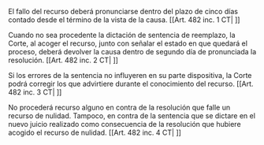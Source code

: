 El fallo del recurso deberá pronunciarse dentro del plazo de cinco días contado desde el término de la vista de la causa. [[Art. 482 inc. 1 CT| ]]

Cuando no sea procedente la dictación de sentencia de reemplazo, la Corte, al acoger el recurso, junto con señalar el estado en que quedará el proceso, deberá devolver la causa dentro de segundo día de pronunciada la resolución. [[Art. 482 inc. 2 CT| ]]

Si los errores de la sentencia no influyeren en su parte dispositiva, la Corte podrá corregir los que advirtiere durante el conocimiento del recurso. [[Art. 482 inc. 3 CT| ]]

No procederá recurso alguno en contra de la resolución que falle un recurso de nulidad. Tampoco, en contra de la sentencia que se dictare en el nuevo juicio realizado como consecuencia de la resolución que hubiere acogido el recurso de nulidad. [[Art. 482 inc. 4 CT| ]]